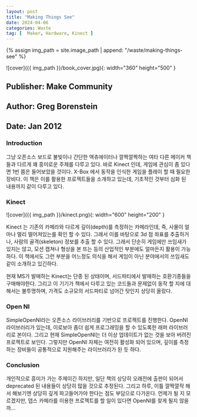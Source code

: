 ```yaml
---
layout: post
title: "Making Things See"
date: 2024-04-06
categories: Waste 
tag: [  Maker, Hardware, Kinect ]
---
```


{% assign img_path = site.image_path | append: "/waste/making-things-see" %}

![cover]({{ img_path }}/book_cover.jpg){: width="360" height="500" }

## Publisher: Make Community

## Author: Greg Borenstein

## Date: Jan 2012

### Introduction

그냥 오픈소스 보드로 불빛이나 간단한 액츄에이터나 깔짝깔짝하는 여타 다른 메이커 책들과 다르게 꽤 흥미로운 주제를 다루고 있다. 바로 Kinect 인데, 게임에 관심이 좀 있다면 1번 쯤은 들어보았을 것이다. X-Box 에서 동작을 인식한 게임을 플레이 할 때 필요한 장비다. 이 책은 이를 활용한 프로젝트들을 소개하고 있는데, 기초적인 것부터 심화 된 내용까지 같이 다루고 있다.

### Kinect

![cover]({{ img_path }}/kinect.png){: width="600" height="200" }

Kinect 는 기존의 카메라와 다르게 깊이(depth)를 측정하는 카메라인데, 즉, 사물이 얼마나 멀리 떨어져있는를 확인 할 수 있다. 그래서 이를 바탕으로 3d 점 좌표를 추출하거나, 사람의 골격(skeleton) 정보를 추출 할 수 있다. 그래서 단순히 게임에만 쓰임새가 있지는 않고, 모션 캡쳐나 형상을 본 뜨는 등의 산업적인 부분에도 얼마든지 활용이 가능하다. 이 책에서도 그런 부분을 어느정도 의식을 해서 게임이 아닌 분야에서의 쓰임새도 같이 소개하고 있긴하다.

현재 MS가 발매하는 Kinect는 단종 된 상태이며, 서드파티에서 발매하는 호환기종들을 구매해야한다. 그리고 이 기기가 책에서 다루고 있는 코드들과 문제없이 동작 할 지에 대해서는 불투명하며, 가격도 소규모의 서드파티로 넘어간 탓인지 상당히 올랐다.

### Open NI

SimpleOpenNI라는 오픈소스 라이브러리를 기반으로 프로젝트를 진행한다. OpenNI 라이브러리가 있는데, 이로보아 좀더 쉽게 프로그래밍을 할 수 있도록한 래퍼 라이브러리로 본이다. 그리고 현재  SimpleOpenNI는 더 이상 업데이트가 없는 것을 보아 버려진 프로젝트로 보인다. 그렇지만 OpenNI 자체는 여전히 활성화 되어 있으며, 깊이를 측정하는 장비들이 공통적으로 지원해주는 라이브러리가 된 듯 하다.

### Conclusion

개인적으로 흥미가 가는 주제이긴 하지만, 일단 책의 상당히 오래전에 출판이 되어서 deprecated 된 내용들이 상당히 많을 것으로 추정된다. 그리고 하루, 이틀 깔짝깔작 해서 해보기엔 상당히 깊게 파고들어가야 한다는 점도 부담으로 다가온다. 언제가 될 지 모르겠지만, 뎁스 카메라를 이용한 프로젝트를 할 일이 있다면 OpenNI를 찾게 될지 않을까...